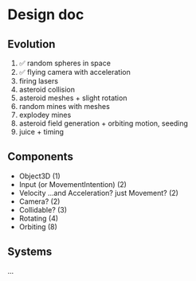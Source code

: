 # Design doc

## Evolution

1. ✅ random spheres in space
2. ✅ flying camera with acceleration
3. firing lasers
4. asteroid collision
5. asteroid meshes + slight rotation
6. random mines with meshes
7. explodey mines
8. asteroid field generation + orbiting motion, seeding
9. juice + timing

## Components

- Object3D (1)
- Input (or MovementIntention) (2)
- Velocity ...and Acceleration? just Movement? (2)
- Camera? (2)
- Collidable? (3)
- Rotating (4)
- Orbiting (8)

## Systems

...

